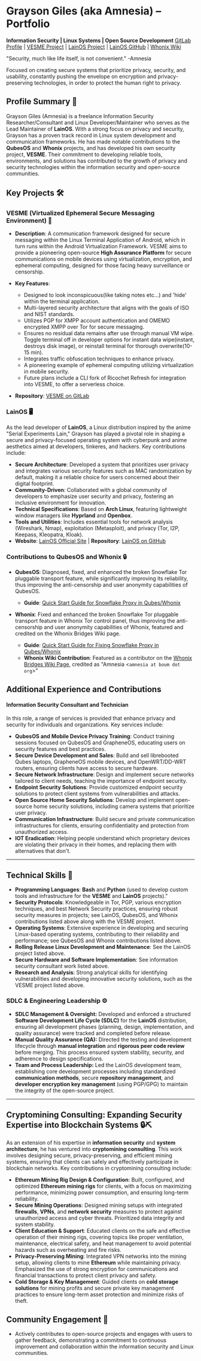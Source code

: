 # Grayson Giles (aka Amnesia) – Portfolio
**Information Security | Linux Systems | Open Source Development**
[GitLab Profile](https://gitlab.com/amnesia1337) | [VESME Project](https://gitlab.com/amnesia1337/vesme-avf) | [LainOS Project](https://lainos.dev) | [LainOS GitHub](https://github.com/The-LainOS-Project) | [Whonix Wiki](https://www.whonix.org/wiki/Bridges)

"Security, much like life itself, is not convenient." -Amnesia

Focused on creating secure systems that prioritize privacy, security, and usability, constantly pushing the envelope on encryption and privacy-preserving technologies, in order to protect the human right to privacy.

## Profile Summary 🌟
Grayson Giles (Amnesia) is a freelance Information Security Researcher/Consultant and Linux Developer/Maintainer who serves as the Lead Maintainer of **LainOS**. With a strong focus on privacy and security, Grayson has a proven track record in Linux system development and communication frameworks. He has made notable contributions to the **QubesOS** and **Whonix** projects, and has developed his own security project, **VESME**. Their commitment to developing reliable tools, environments, and solutions has contributed to the growth of privacy and security technologies within the information security and open-source communities.

## Key Projects 🛠️

### VESME (Virtualized Ephemeral Secure Messaging Environment) 💬

* **Description**: A communication framework designed for secure messaging within the Linux Terminal Application of Android, which in turn runs within the Android Virtualization Framework. VESME aims to provide a pioneering open-source **High Assurance Platform** for secure communications on mobile devices using virtualization, encryption, and ephemeral computing, designed for those facing heavy surveillance or censorship.
* **Key Features**:

  * Designed to look inconspicuous(like taking notes etc...) and 'hide' within the terminal application.
  * Multi-layered security architecture that aligns with the goals of ISO and NIST standards.
  * Utilizes PGP for XMPP account authentication and OMEMO encrypted XMPP over Tor for secure messaging.
  * Ensures no residual data remains after use through manual VM wipe. Toggle terminal off in developer options for instant data wipe(instant, destroys disk image), or reinstall terminal for thorough overwrite(10-15 min).
  * Integrates traffic obfuscation techniques to enhance privacy.
  * A pioneering example of ephemeral computing utilizing virtualization in mobile security.
  * Future plans include a CLI fork of Ricochet Refresh for integration into VESME, to offer a serverless choice.
* **Repository**: [VESME on GitLab](https://gitlab.com/amnesia1337/vesme-avf)

### LainOS 🖥️

As the lead developer of **LainOS**, a Linux distribution inspired by the anime "Serial Experiments Lain," Grayson has played a pivotal role in shaping a secure and privacy-focused operating system with cyberpunk and anime aesthetics aimed at developers, tinkeres, and hackers. Key contributions include:

* **Secure Architecture**: Developed a system that prioritizes user privacy and integrates various security features such as MAC randomization by default, making it a reliable choice for users concerned about their digital footprint.
* **Community-Driven**: Collaborated with a global community of developers to emphasize user security and privacy, fostering an inclusive environment for innovation.
* **Technical Specifications**: Based on **Arch Linux**, featuring lightweight window managers like **Hyprland** and **Openbox**.
* **Tools and Utilities**: Includes essential tools for network analysis (Wireshark, Nmap), exploitation (Metasploit), and privacy (Tor, I2P, Keepass, Kleopatra, Kloak).
* **Website**: [LainOS Official Site](https://lainos.dev) | **Repository**: [LainOS on GitHub](https://github.com/The-LainOS-Project)

### Contributions to QubesOS and Whonix 🔒

* **QubesOS**: Diagnosed, fixed, and enhanced the broken Snowflake Tor pluggable transport feature, while significantly improving its reliability, thus improving the anti-censorship and user anonymity capabilities of QubesOS.

  * **Guide**: [Quick Start Guide for Snowflake Proxy in Qubes/Whonix](https://forum.qubes-os.org/t/quick-start-guide-snowflake-proxy-in-qubes-whonix-tor-control-panel/28889)

* **Whonix**: Fixed and enhanced the broken Snowflake Tor pluggable transport feature in Whonix Tor control panel, thus improving the anti-censorship and user anonymity capabilities of Whonix, featured and credited on the Whonix Bridges Wiki page. 

  * **Guide**: [Quick Start Guide for Fixing Snowflake Proxy in Qubes/Whonix](https://forums.whonix.org/t/quick-start-guide-fix-snowflake-proxy-in-qubes-whonix-tor-control-panel/20377)
  * **Whonix Wiki Contribution**: Featured as a contributor on the [Whonix Bridges Wiki Page](https://www.whonix.org/wiki/Bridges), credited as "Amnesia <`amnesia at boum dot org`>"

## Additional Experience and Contributions

#### Information Security Consultant and Technician

In this role, a range of services is provided that enhance privacy and security for individuals and organizations. Key services include:

* **QubesOS and Mobile Device Privacy Training**: Conduct training sessions focused on QubesOS and GrapheneOS, educating users on security features and best practices.
* **Secure Device Development and Sales**: Build and sell librebooted Qubes laptops, GrapheneOS mobile devices, and OpenWRT/DD-WRT routers, ensuring clients have access to secure hardware.
* **Secure Network Infrastructure**: Design and implement secure networks tailored to client needs, teaching the importance of endpoint security.
* **Endpoint Security Solutions**: Provide customized endpoint security solutions to protect client systems from vulnerabilities and attacks.
* **Open Source Home Security Solutions**: Develop and implement open-source home security solutions, including camera systems that prioritize user privacy.
* **Communication Infrastructure**: Build secure and private communication infrastructures for clients, ensuring confidentiality and protection from unauthorized access.
* **IOT Eradication**: Helping people understand which proprietary devices are violating their privacy in their homes, and replacing them with alternatives that don't.

---

## Technical Skills 🧠

* **Programming Languages**: **Bash** and **Python** (used to develop custom tools and infrastructure for the **VESME** and **LainOS** projects)."
* **Security Protocols**: Knowledgeable in Tor, PGP, various encryption techniques, and best Network Security practices, ensuring robust security measures in projects; see LainOS, QubesOS, and Whonix contributions listed above along with the VESME project.
* **Operating Systems**: Extensive experience in developing and securing Linux-based operating systems, contributing to their reliability and performance; see QubesOS and Whonix contributions listed above.
* **Rolling Release Linux Development and Maintenance**: See the LainOS project listed above.
* **Secure Hardware and Software Implementation**: See information security consultant work listed above.
* **Research and Analysis**: Strong analytical skills for identifying vulnerabilities and developing innovative security solutions, such as the VESME project listed above.

### **SDLC & Engineering Leadership** ⚙️

* **SDLC Management & Oversight:** Developed and enforced a structured **Software Development Life Cycle (SDLC)** for the **LainOS** distribution, ensuring all development phases (planning, design, implementation, and quality assurance) were tracked and completed before release.
* **Manual Quality Assurance (QA):** Directed the testing and development lifecycle through **manual integration** and **rigorous peer code review** before merging. This process ensured system stability, security, and adherence to design specifications.
* **Team and Process Leadership:** Led the LainOS development team, establishing core development processes including standardized **communication methods**, secure **repository management**, and **developer encryption key management** (using PGP/GPG) to maintain the integrity of the open-source project.
---

## **Cryptomining Consulting: Expanding Security Expertise into Blockchain Systems** 🔒⛏️

As an extension of his expertise in **information security** and **system architecture**, he has ventured into **cryptomining consulting**. This work involves designing secure, privacy-preserving, and efficient mining systems, ensuring that clients can safely and effectively participate in blockchain networks. Key contributions in cryptomining consulting include:

* **Ethereum Mining Rig Design & Configuration**: Built, configured, and optimized **Ethereum mining rigs** for clients, with a focus on maximizing performance, minimizing power consumption, and ensuring long-term reliability.
* **Secure Mining Operations**: Designed mining setups with integrated **firewalls**, **VPNs**, and **network security** measures to protect against unauthorized access and cyber threats. Prioritized data integrity and system stability.
* **Client Education & Support**: Educated clients on the safe and effective operation of their mining rigs, covering topics like proper ventilation, maintenance, electrical safety, and heat management to avoid potential hazards such as overheating and fire risks.
* **Privacy-Preserving Mining**: Integrated VPN networks into the mining setup, allowing clients to mine **Ethereum** while maintaining privacy. Emphasized the use of strong encryption for communications and financial transactions to protect client privacy and safety.
* **Cold Storage & Key Management**: Guided clients on **cold storage solutions** for mining profits and secure private key management practices to ensure long-term asset protection and minimize risks of theft.

## Community Engagement 🤝

* Actively contributes to open-source projects and engages with users to gather feedback, demonstrating a commitment to continuous improvement and collaboration within the information security and Linux communities.

